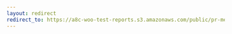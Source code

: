 ```yaml
---
layout: redirect
redirect_to: https://a8c-woo-test-reports.s3.amazonaws.com/public/pr-merge/43586/api/index.html
---
```

